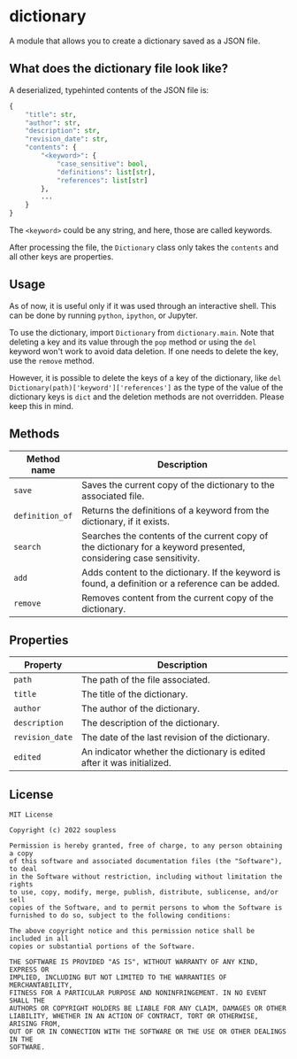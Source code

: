 # dictionary

A module that allows you to create a dictionary saved as a JSON file.

## What does the dictionary file look like?

A deserialized, typehinted contents of the JSON file is:
```py
{
    "title": str,
    "author": str,
    "description": str,
    "revision_date": str,
    "contents": {
        "<keyword>": {
            "case_sensitive": bool,
            "definitions": list[str],
            "references": list[str]
        },
        ...
    }
}
```

The `<keyword>` could be any string, and here, those are called keywords.

After processing the file, the `Dictionary` class only takes the `contents` and all other keys are properties.

## Usage

As of now, it is useful only if it was used through an interactive shell. This can be done by running `python`, `ipython`, or Jupyter.

To use the dictionary, import `Dictionary` from `dictionary.main`. Note that deleting a key and its value through the `pop` method or using the `del` keyword won't work to avoid data deletion. If one needs to delete the key, use the `remove` method.

However, it is possible to delete the keys of a key of the dictionary, like `del Dictionary(path)['keyword']['references']` as the type of the value of the dictionary keys is `dict` and the deletion methods are not overridden. Please keep this in mind.

## Methods

|Method name|Description|
|---|---|
|`save`|Saves the current copy of the dictionary to the associated file.|
|`definition_of`|Returns the definitions of a keyword from the dictionary, if it exists.|
|`search`|Searches the contents of the current copy of the dictionary for a keyword presented, considering case sensitivity.|
|`add`|Adds content to the dictionary. If the keyword is found, a definition or a reference can be added.|
|`remove`|Removes content from the current copy of the dictionary.|

## Properties

|Property|Description|
|---|---|
|`path`|The path of the file associated.|
|`title`|The title of the dictionary.|
|`author`|The author of the dictionary.|
|`description`|The description of the dictionary.|
|`revision_date`|The date of the last revision of the dictionary.|
|`edited`|An indicator whether the dictionary is edited after it was initialized.|

## License

```
MIT License

Copyright (c) 2022 soupless

Permission is hereby granted, free of charge, to any person obtaining a copy
of this software and associated documentation files (the "Software"), to deal
in the Software without restriction, including without limitation the rights
to use, copy, modify, merge, publish, distribute, sublicense, and/or sell
copies of the Software, and to permit persons to whom the Software is
furnished to do so, subject to the following conditions:

The above copyright notice and this permission notice shall be included in all
copies or substantial portions of the Software.

THE SOFTWARE IS PROVIDED "AS IS", WITHOUT WARRANTY OF ANY KIND, EXPRESS OR
IMPLIED, INCLUDING BUT NOT LIMITED TO THE WARRANTIES OF MERCHANTABILITY,
FITNESS FOR A PARTICULAR PURPOSE AND NONINFRINGEMENT. IN NO EVENT SHALL THE
AUTHORS OR COPYRIGHT HOLDERS BE LIABLE FOR ANY CLAIM, DAMAGES OR OTHER
LIABILITY, WHETHER IN AN ACTION OF CONTRACT, TORT OR OTHERWISE, ARISING FROM,
OUT OF OR IN CONNECTION WITH THE SOFTWARE OR THE USE OR OTHER DEALINGS IN THE
SOFTWARE.
```
